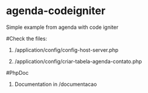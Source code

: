 # agenda-codeigniter
Simple example from agenda with code igniter

#Check the files:

1. /application/config/config-host-server.php

2. /application/config/criar-tabela-agenda-contato.php

#PhpDoc

1. Documentation in /documentacao